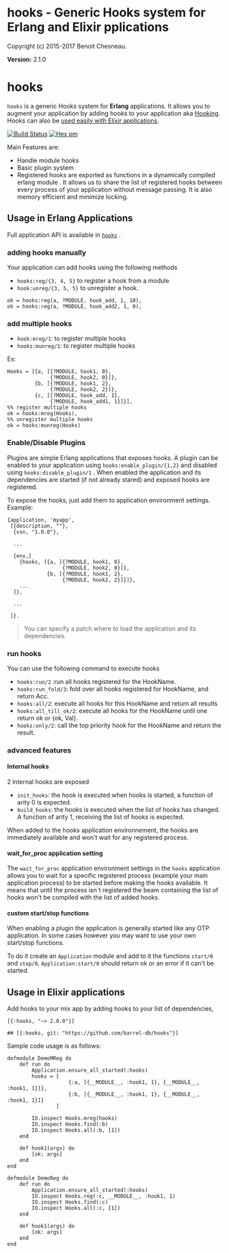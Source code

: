 

# hooks - Generic Hooks system for Erlang and Elixir pplications #

Copyright (c) 2015-2017 Benoit Chesneau.

__Version:__ 2.1.0

# hooks

`hooks` is a generic Hooks system for **Erlang** applications. It allows you to
augment your application by adding hooks to your application aka
[Hooking](https://en.wikipedia.org/wiki/Hooking). Hooks can also be [used easily
with Elixir applications](#usage-in-elixir-applications).

[![Build Status](https://travis-ci.org/barrel-db/hooks.png?branch=master)](https://travis-ci.org/barrel-db/hooks)
[![Hex pm](http://img.shields.io/hexpm/v/hooks.svg?style=flat)](https://hex.pm/packages/hooks)

Main Features are:

- Handle module hooks
- Basic plugin system
- Registered hooks are exported as functions in a dynamically compiled erlang module . It allows us to share the list of registered hooks between every process of your application without message passing. It is also memory efficient and minimize locking.

## Usage in Erlang Applications

Full application API is available in [`hooks`](http://github.com/barrel-db/hooks/blob/master/doc/hooks.md) .

### adding hooks manually

Your application can add hooks using the following methods

- `hooks:reg/{3, 4, 5}` to register a hook from a module
- `hook:unreg/{3, 5, 5}` to unregister a hook.

```
ok = hooks:reg(a, ?MODULE, hook_add, 1, 10),
ok = hooks:reg(a, ?MODULE, hook_add2, 1, 0),
```

### add multiple hooks

- `hook:mreg/1`: to register multiple hooks
- `hooks:munreg/1`: to register multiple hooks

Ex:

```
Hooks = [{a, [{?MODULE, hook1, 0},
              {?MODULE, hook2, 0}]},
         {b, [{?MODULE, hook1, 2},
              {?MODULE, hook2, 2}]},
         {c, [{?MODULE, hook_add, 1},
              {?MODULE, hook_add1, 1}]}],
%% register multiple hooks
ok = hooks:mreg(Hooks),
%% unregister multiple hooks
ok = hooks:munreg(Hooks)
```

### Enable/Disable Plugins

Plugins are simple Erlang applications that exposes hooks. A plugin can be enabled to your application using `hooks:enable_plugin/{1,2}` and disabled using `hooks:disable_plugin/1` . When enabled the application and its dependencies are started (if not already stared) and exposed hooks are registered.

To expose the hooks,  just add them to application environment settings. Example:

```
{application, 'myapp',
 [{description, ""},
  {vsn, "1.0.0"},

  ...

  {env,[
    {hooks, [{a, [{?MODULE, hook1, 0},
                  {?MODULE, hook2, 0}]},
             {b, [{?MODULE, hook1, 2},
                  {?MODULE, hook2, 2}]}]},
    ...
  ]},

  ...

 ]}.
```

> You can specify a patch where to load the application and its dependencies.

### run hooks

You can use the following command to execute hooks

- `hooks:run/2` :run all hooks registered for the HookName.
- `hooks:run_fold/3`: fold over all hooks registered for HookName, and return Acc.
- `hooks:all/2`: execute all hooks for this HookName and return all results
- `hooks:all_till_ok/2`: execute all hooks for the HookName until one return ok or {ok, Val}.
- `hooks:only/2`: call the top priority hook for the HookName and return the result.

### advanced features

#### Internal  hooks

2 internal hooks are exposed

- `init_hooks`: the hook is executed when hooks is started, a function of arity 0 is expected.
- `build_hooks`: the hooks is executed when the list of hooks has changed. A function of arity 1, receiving the list of hooks is expected.

When added to the hooks application environnement, the hooks are immediately available and won't wait for any registered process.

#### wait_for_proc application setting

The `wait_for_proc` application environment settings in the `hooks` application allows you to wait for a specific registered process (example your main application process) to be started before making the hooks available. It means that until the process isn`t registered the beam containing the list of hooks won't be compiled with the list of added hooks.

#### custom start/stop functions

When enabling a plugin the application is generally started like any OTP application. In some cases however you may want to use your own start/stop functions.

To do it create an `Application` module and add to it the functions `start/0` and `stop/0`. `Application:start/0` should return ok or an error if it can't be started.

## Usage in Elixir applications

Add hooks to your mix app by adding hooks to your list of dependencies,

```
[{:hooks, "~> 2.0.0"}]

## [{:hooks, git: "https://github.com/barrel-db/hooks"}]
```

Sample code usage is as follows:

```
defmodule DemoMReg do
    def run do
        Application.ensure_all_started(:hooks)
        hooks = [
                    {:a, [{__MODULE__, :hook1, 1}, {__MODULE__, :hook1, 1}]},
                    {:b, [{__MODULE__, :hook1, 1}, {__MODULE__, :hook1, 1}]}
                ]

        IO.inspect Hooks.mreg(hooks)
        IO.inspect Hooks.find(:b)
        IO.inspect Hooks.all(:b, [1])
    end

    def hook1(args) do
        [ok: args]
    end
end

defmodule DemoReg do
    def run do
        Application.ensure_all_started(:hooks)
        IO.inspect Hooks.reg(:c, __MODULE__, :hook1, 1)
        IO.inspect Hooks.find(:c)
        IO.inspect Hooks.all(:c, [1])
    end

    def hook1(args) do
        [ok: args]
    end
end
```
